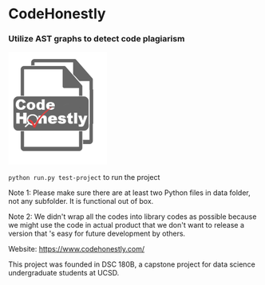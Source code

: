 # CodeHonestly
### Utilize AST graphs to detect code plagiarism

![](logo.png)

`python run.py test-project` to run the project

Note 1: Please make sure there are at least two Python files in data folder, not any subfolder. It is functional out of box.

Note 2: We didn't wrap all the codes into library codes as possible because we might use the code in actual product that we don't want to release a version that 's easy for future development by others.

Website: https://www.codehonestly.com/

This project was founded in DSC 180B, a capstone project for data science undergraduate students at UCSD.
